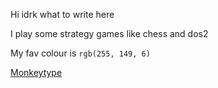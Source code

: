 Hi idrk what to write here

I play some strategy games like chess and dos2

My fav colour is `rgb(255, 149, 6)`

[Monkeytype](https://monkeytype.com/profile/LichX)
